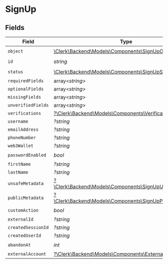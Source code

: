 # SignUp


## Fields

| Field                                                                                                     | Type                                                                                                      | Required                                                                                                  | Description                                                                                               |
| --------------------------------------------------------------------------------------------------------- | --------------------------------------------------------------------------------------------------------- | --------------------------------------------------------------------------------------------------------- | --------------------------------------------------------------------------------------------------------- |
| `object`                                                                                                  | [\Clerk\Backend\Models\Components\SignUpObject](../../Models/Components/SignUpObject.md)                  | :heavy_check_mark:                                                                                        | N/A                                                                                                       |
| `id`                                                                                                      | *string*                                                                                                  | :heavy_check_mark:                                                                                        | N/A                                                                                                       |
| `status`                                                                                                  | [\Clerk\Backend\Models\Components\SignUpStatus](../../Models/Components/SignUpStatus.md)                  | :heavy_check_mark:                                                                                        | N/A                                                                                                       |
| `requiredFields`                                                                                          | array<*string*>                                                                                           | :heavy_minus_sign:                                                                                        | N/A                                                                                                       |
| `optionalFields`                                                                                          | array<*string*>                                                                                           | :heavy_minus_sign:                                                                                        | N/A                                                                                                       |
| `missingFields`                                                                                           | array<*string*>                                                                                           | :heavy_minus_sign:                                                                                        | N/A                                                                                                       |
| `unverifiedFields`                                                                                        | array<*string*>                                                                                           | :heavy_minus_sign:                                                                                        | N/A                                                                                                       |
| `verifications`                                                                                           | [?\Clerk\Backend\Models\Components\Verifications](../../Models/Components/Verifications.md)               | :heavy_minus_sign:                                                                                        | N/A                                                                                                       |
| `username`                                                                                                | *?string*                                                                                                 | :heavy_minus_sign:                                                                                        | N/A                                                                                                       |
| `emailAddress`                                                                                            | *?string*                                                                                                 | :heavy_minus_sign:                                                                                        | N/A                                                                                                       |
| `phoneNumber`                                                                                             | *?string*                                                                                                 | :heavy_minus_sign:                                                                                        | N/A                                                                                                       |
| `web3Wallet`                                                                                              | *?string*                                                                                                 | :heavy_minus_sign:                                                                                        | N/A                                                                                                       |
| `passwordEnabled`                                                                                         | *bool*                                                                                                    | :heavy_check_mark:                                                                                        | N/A                                                                                                       |
| `firstName`                                                                                               | *?string*                                                                                                 | :heavy_minus_sign:                                                                                        | N/A                                                                                                       |
| `lastName`                                                                                                | *?string*                                                                                                 | :heavy_minus_sign:                                                                                        | N/A                                                                                                       |
| `unsafeMetadata`                                                                                          | [?\Clerk\Backend\Models\Components\SignUpUnsafeMetadata](../../Models/Components/SignUpUnsafeMetadata.md) | :heavy_minus_sign:                                                                                        | N/A                                                                                                       |
| `publicMetadata`                                                                                          | [?\Clerk\Backend\Models\Components\SignUpPublicMetadata](../../Models/Components/SignUpPublicMetadata.md) | :heavy_minus_sign:                                                                                        | N/A                                                                                                       |
| `customAction`                                                                                            | *bool*                                                                                                    | :heavy_check_mark:                                                                                        | N/A                                                                                                       |
| `externalId`                                                                                              | *?string*                                                                                                 | :heavy_minus_sign:                                                                                        | N/A                                                                                                       |
| `createdSessionId`                                                                                        | *?string*                                                                                                 | :heavy_minus_sign:                                                                                        | N/A                                                                                                       |
| `createdUserId`                                                                                           | *?string*                                                                                                 | :heavy_minus_sign:                                                                                        | N/A                                                                                                       |
| `abandonAt`                                                                                               | *int*                                                                                                     | :heavy_check_mark:                                                                                        | N/A                                                                                                       |
| `externalAccount`                                                                                         | [?\Clerk\Backend\Models\Components\ExternalAccount](../../Models/Components/ExternalAccount.md)           | :heavy_minus_sign:                                                                                        | N/A                                                                                                       |